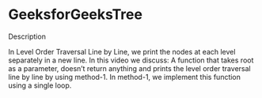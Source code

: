 # GeeksforGeeksTree

Description

In Level Order Traversal Line by Line, we print the nodes at each level separately in a new line.
In this video we discuss:
A function that takes root as a parameter, doesn’t return anything and prints the level order traversal line by line by using method-1.
In method-1, we implement this function using a single loop.
